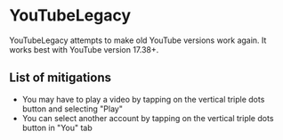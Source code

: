 # YouTubeLegacy

YouTubeLegacy attempts to make old YouTube versions work again. It works best with YouTube version 17.38+.

## List of mitigations

- You may have to play a video by tapping on the vertical triple dots button and selecting "Play"
- You can select another account by tapping on the vertical triple dots button in "You" tab
